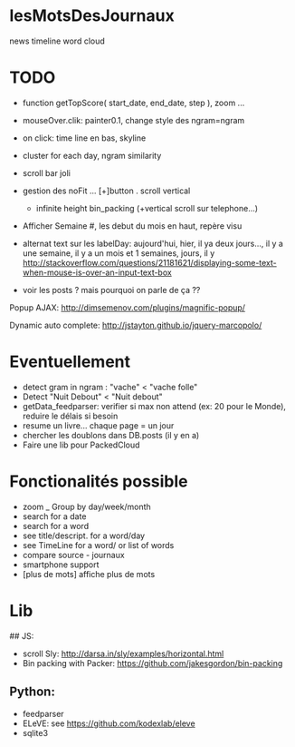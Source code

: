 # lesMotsDesJournaux
news timeline word cloud




TODO
=====

* function getTopScore( start_date, end_date, step ), zoom ...

* mouseOver.clik: painter0.1, change style des ngram=ngram
* on click: time line en bas, skyline

* cluster for each day, ngram similarity

* scroll bar joli

* gestion des noFit ... [+]button . scroll vertical
  - infinite height bin_packing (+vertical scroll sur telephone...)

* Afficher Semaine #, les debut du mois en haut, repère visu
* alternat text sur les labelDay:  aujourd'hui, hier, il ya deux jours..., il y a une semaine, il y a un mois et 1 semaines, jours, il y
http://stackoverflow.com/questions/21181621/displaying-some-text-when-mouse-is-over-an-input-text-box

* voir les posts ?  mais pourquoi on parle de ça ??

Popup AJAX:
http://dimsemenov.com/plugins/magnific-popup/

Dynamic auto complete:
http://jstayton.github.io/jquery-marcopolo/


Eventuellement
==============
* detect gram in ngram : "vache" < "vache folle"
* Detect "Nuit Debout" < "Nuit debout"
* getData_feedparser: verifier si max non attend (ex: 20 pour le Monde), reduire le délais si besoin
* resume un livre... chaque page = un jour
* chercher les doublons dans DB.posts (il y en  a)
* Faire une lib pour PackedCloud

Fonctionalités possible
=======================
* zoom _ Group by day/week/month
* search for a date
* search for a word
* see title/descript. for a word/day
* see TimeLine for a word/ or list of words
* compare source - journaux
* smartphone support
* [plus de mots] affiche plus de mots




Lib
===
## JS:
* scroll Sly: http://darsa.in/sly/examples/horizontal.html
* Bin packing with Packer: https://github.com/jakesgordon/bin-packing

## Python:
* feedparser
* ELeVE: see https://github.com/kodexlab/eleve
* sqlite3

